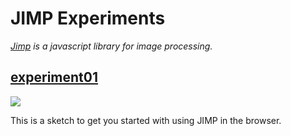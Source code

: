 # JIMP Experiments

*[Jimp](https://www.npmjs.com/package/jimp) is a javascript library for image processing.*

## [experiment01](./experiment01)

![](https://user-images.githubusercontent.com/720669/59688906-ea3acc80-91de-11e9-8a76-2a771694baec.png)

This is a sketch to get you started with using JIMP in the browser.
